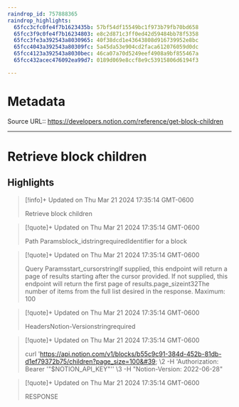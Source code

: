 ```yaml
---
raindrop_id: 757888365
raindrop_highlights:
  65fcc3cfc0fe4f7b1623435b: 57bf54df15549bc1f973b79fb70bd658
  65fcc3f9c0fe4f7b16234803: e8c2d871c3ff0ed42d59484bb78f5358
  65fcc3fe3a392543a8030965: 40f38dcd1e43643808d916739952e8bc
  65fcc4043a392543a80309fc: 5a45da53e904cd2faca612076059d0dc
  65fcc4123a392543a8030bec: 46ca07a70d5249eef4908a9bf855467a
  65fcc432acec476092ea99d7: 0189d069e8ccf8e9c53915806d6194f3

---
```


# Metadata
Source URL:: https://developers.notion.com/reference/get-block-children


---
# Retrieve block children



## Highlights

> [!info]+ Updated on Thu Mar 21 2024 17:35:14 GMT-0600
>
> Retrieve block children

> [!quote]+ Updated on Thu Mar 21 2024 17:35:14 GMT-0600
>
> Path Paramsblock_idstringrequiredIdentifier for a block

> [!quote]+ Updated on Thu Mar 21 2024 17:35:14 GMT-0600
>
> Query Paramsstart_cursorstringIf supplied, this endpoint will return a page of results starting after the cursor provided. If not supplied, this endpoint will return the first page of results.page_sizeint32The number of items from the full list desired in the response. Maximum: 100

> [!quote]+ Updated on Thu Mar 21 2024 17:35:14 GMT-0600
>
> HeadersNotion-Versionstringrequired

> [!quote]+ Updated on Thu Mar 21 2024 17:35:14 GMT-0600
>
> curl &#39;https://api.notion.com/v1/blocks/b55c9c91-384d-452b-81db-d1ef79372b75/children?page_size=100&#39; &#92;2  -H &#39;Authorization: Bearer &#39;&quot;$NOTION_API_KEY&quot;&#39;&#39; &#92;3  -H &quot;Notion-Version: 2022-06-28&quot;

> [!quote]+ Updated on Thu Mar 21 2024 17:35:14 GMT-0600
>
> RESPONSE
